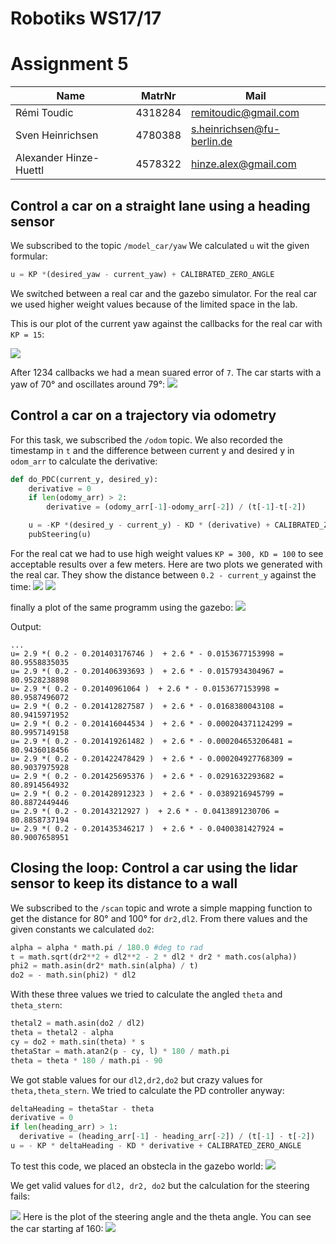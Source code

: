 # Robotiks WS17/17

# Assignment 5


| Name | MatrNr | Mail |
|------|----------|-----|
|Rémi Toudic | 4318284 | remitoudic@gmail.com|
| Sven Heinrichsen | 4780388| s.heinrichsen@fu-berlin.de |
| Alexander Hinze-Huettl | 4578322 | hinze.alex@gmail.com |

## Control a car on a straight lane using a heading sensor

We subscribed to the topic `/model_car/yaw`
We calculated `u` wit the given formular:

```py
u = KP *(desired_yaw - current_yaw) + CALIBRATED_ZERO_ANGLE
```

We switched between a real car and the gazebo simulator. For the real car we used higher weight values because of the limited space in the lab.

This is our plot of the current yaw against the callbacks for the real car with `KP = 15`:

![](t1.png)

After 1234 callbacks we had a mean suared error of `7`. The car starts with a yaw of 70° and oscillates around 79°:
![](t1_error.png)



## Control a car on a trajectory via odometry

For this task, we subscribed the `/odom` topic. We also recorded the timestamp in `t` and the difference between current y and desired y in `odom_arr` to calculate the derivative:

```py
def do_PDC(current_y, desired_y):
    derivative = 0
    if len(odomy_arr) > 2:
        derivative = (odomy_arr[-1]-odomy_arr[-2]) / (t[-1]-t[-2])

    u = -KP *(desired_y - current_y) - KD * (derivative) + CALIBRATED_ZERO_ANGLE
    pubSteering(u)
```

For the real cat we had to use high weight values `KP = 300, KD = 100` to see acceptable results over a few meters.
Here are two plots we generated with the real car. They show the distance between `0.2 - current_y`  against the time:
![](t2_2.png)
![](t2_3.png)

finally a plot of the same programm using the gazebo:
![](sc_2.png)

Output:
```
...
u= 2.9 *( 0.2 - 0.201403176746 )  + 2.6 * - 0.0153677153998 = 80.9558835035
u= 2.9 *( 0.2 - 0.201406393693 )  + 2.6 * - 0.0157934304967 = 80.9528238898
u= 2.9 *( 0.2 - 0.20140961064 )  + 2.6 * - 0.0153677153998 = 80.9587496072
u= 2.9 *( 0.2 - 0.201412827587 )  + 2.6 * - 0.0168380043108 = 80.9415971952
u= 2.9 *( 0.2 - 0.201416044534 )  + 2.6 * - 0.000204371124299 = 80.9957149158
u= 2.9 *( 0.2 - 0.201419261482 )  + 2.6 * - 0.000204653206481 = 80.9436018456
u= 2.9 *( 0.2 - 0.201422478429 )  + 2.6 * - 0.000204927768309 = 80.9037975928
u= 2.9 *( 0.2 - 0.201425695376 )  + 2.6 * - 0.0291632293682 = 80.8914564932
u= 2.9 *( 0.2 - 0.201428912323 )  + 2.6 * - 0.0389216945799 = 80.8872449446
u= 2.9 *( 0.2 - 0.20143212927 )  + 2.6 * - 0.0413891230706 = 80.8858737194
u= 2.9 *( 0.2 - 0.201435346217 )  + 2.6 * - 0.0400381427924 = 80.9007658951
```

## Closing the loop: Control a car using the lidar sensor to keep its distance to a wall

We subscribed to the `/scan` topic and wrote a simple mapping function to get the distance for 80° and 100° for `dr2,dl2`.
From there values and the given constants we calculated `do2`:
```py
alpha = alpha * math.pi / 180.0 #deg to rad
t = math.sqrt(dr2**2 + dl2**2 - 2 * dl2 * dr2 * math.cos(alpha))
phi2 = math.asin(dr2* math.sin(alpha) / t)
do2 = - math.sin(phi2) * dl2
```
With these three values we tried to calculate the angled `theta` and `theta_stern`:
```py
thetal2 = math.asin(do2 / dl2)
theta = thetal2 - alpha
cy = do2 + math.sin(theta) * s
thetaStar = math.atan2(p - cy, l) * 180 / math.pi
theta = theta * 180 / math.pi - 90
```
We got stable values for our `dl2,dr2,do2` but crazy values for `theta,theta_stern`.
We tried to calculate the PD controller anyway:

```py
deltaHeading = thetaStar - theta
derivative = 0
if len(heading_arr) > 1:
  derivative = (heading_arr[-1] - heading_arr[-2]) / (t[-1] - t[-2])
u = - KP * deltaHeading - KD * derivative + CALIBRATED_ZERO_ANGLE
```

To test this code, we placed an obstecla in the gazebo world:
![](rviz.png)

 We get valid values for `dl2, dr2, do2` but the calculation for the steering fails:

![](rviz_fail.png)
Here is the plot of the steering angle and the theta angle. You can see the car starting af 160:
![](theta_steering_plot.png)
